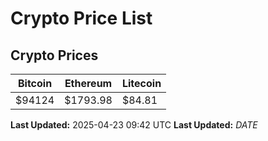 # Crypto Price List

## Crypto Prices
| Bitcoin | Ethereum | Litecoin |
| ------- | -------- | -------- |
| $94124 | $1793.98 | $84.81 |
**Last Updated:** 2025-04-23 09:42 UTC
**Last Updated:** $DATE$
